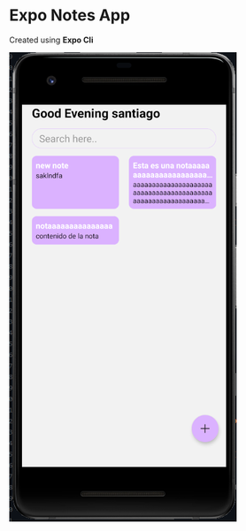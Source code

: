 # Expo Notes App 
Created using **Expo Cli**

![Screen](https://github.com/santiago120600/Expo-Notes-App/blob/main/screen.png)




